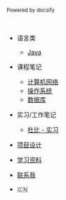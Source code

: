<!-- My Motto -->
<!-- 这玩意是放首页上方横向的导航栏 -->

<small>Powered by docsify</small>

<br>

* 语言类

	* [Java](/Java/)

* 课程笔记

	* [计算机网络](/Network/)
	* [操作系统](/OperatingSystem/)
	* [数据库](/Database/)

* 实习/工作笔记

	* [杜比 - 实习](/Intern_Dolby/ "测试开发实习生 - 实习笔记")

* [项目设计](/MyProject/README.md)

* [学习资料](http://www.bilibili.com/)

* [联系我](/profile.md)

* :cn: